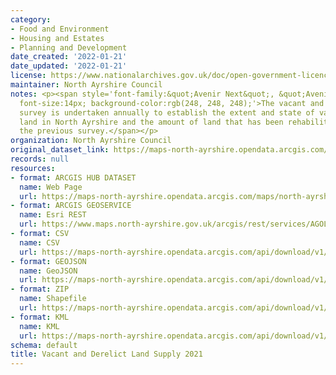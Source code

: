 ```yaml
---
category:
- Food and Environment
- Housing and Estates
- Planning and Development
date_created: '2022-01-21'
date_updated: '2022-01-21'
license: https://www.nationalarchives.gov.uk/doc/open-government-licence/version/3/
maintainer: North Ayrshire Council
notes: <p><span style='font-family:&quot;Avenir Next&quot;, &quot;Avenir Next&quot;;
  font-size:14px; background-color:rgb(248, 248, 248);'>The vacant and derelict land
  survey is undertaken annually to establish the extent and state of vacant and derelict
  land in North Ayrshire and the amount of land that has been rehabilitated since
  the previous survey.</span></p>
organization: North Ayrshire Council
original_dataset_link: https://maps-north-ayrshire.opendata.arcgis.com/maps/north-ayrshire::vacant-and-derelict-land-supply-2021
records: null
resources:
- format: ARCGIS HUB DATASET
  name: Web Page
  url: https://maps-north-ayrshire.opendata.arcgis.com/maps/north-ayrshire::vacant-and-derelict-land-supply-2021
- format: ARCGIS GEOSERVICE
  name: Esri REST
  url: https://www.maps.north-ayrshire.gov.uk/arcgis/rest/services/AGOL/Open_Data_Portal2/FeatureServer/70
- format: CSV
  name: CSV
  url: https://maps-north-ayrshire.opendata.arcgis.com/api/download/v1/items/f4c91d2a83db449c97909eb6128d4cea/csv?layers=70
- format: GEOJSON
  name: GeoJSON
  url: https://maps-north-ayrshire.opendata.arcgis.com/api/download/v1/items/f4c91d2a83db449c97909eb6128d4cea/geojson?layers=70
- format: ZIP
  name: Shapefile
  url: https://maps-north-ayrshire.opendata.arcgis.com/api/download/v1/items/f4c91d2a83db449c97909eb6128d4cea/shapefile?layers=70
- format: KML
  name: KML
  url: https://maps-north-ayrshire.opendata.arcgis.com/api/download/v1/items/f4c91d2a83db449c97909eb6128d4cea/kml?layers=70
schema: default
title: Vacant and Derelict Land Supply 2021
---
```

